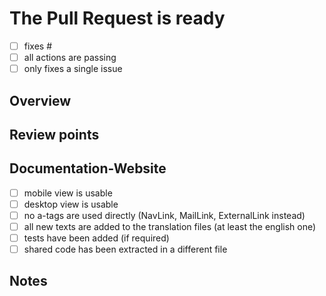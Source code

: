 # The Pull Request is ready

- [ ] fixes #<!-- YOUR ISSUE ID HERE -->
- [ ] all actions are passing
- [ ] only fixes a single issue

## Overview

<!-- Provide a brief description of the changes introduced by this
Pull Request. -->

## Review points

<!-- List the points to be reviewed in detail 
and the points you are not confident about. -->
<!-- Delete this section if not needed -->

## Documentation-Website

- [ ] mobile view is usable
- [ ] desktop view is usable
- [ ] no a-tags are used directly (NavLink, MailLink, ExternalLink instead)
- [ ] all new texts are added to the translation files (at least the english one)
- [ ] tests have been added (if required)
- [ ] shared code has been extracted in a different file

## Notes

<!-- Write any note or comment. You can share your thoughts or ideas. -->
<!-- Delete this section if not needed -->
